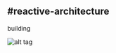 #reactive-architecture
------------------------------------------------------

building 

![alt tag](https://github.com/emmanuelneri/reactive-architecture/blob/master/architecture.png)


